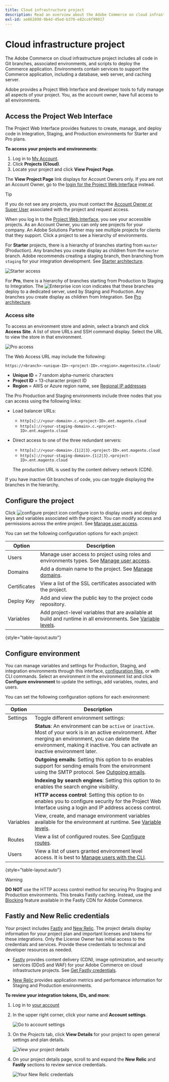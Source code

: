 ```yaml
---
title: Cloud infrastructure project
description: Read an overview about the Adobe Commerce on cloud infrastructure Project Web Interface and learn how to access the account settings.
exl-id: ae862898-9b4d-45ed-b370-e82cc6f99017
---
```

# Cloud infrastructure project

The Adobe Commerce on cloud infrastructure project includes all code in Git branches, associated environments, and scripts to deploy the Commerce application. Environments contain services to support the Commerce application, including a database, web server, and caching server.

Adobe provides a Project Web Interface and developer tools to fully manage all aspects of your project. You, as the account owner, have full access to all environments.

## Access the Project Web Interface

The Project Web Interface provides features to create, manage, and deploy code in Integration, Staging, and Production environments for Starter and Pro plans.

**To access your projects and environments**:

1. Log in to [My Account](https://account.magento.com/customer/account/login).
1. Click **Projects (Cloud)**.
1. Locate your project and click **View Project Page**.

The **View Project Page** link displays for Account Owners only. If you are not an Account Owner, go to the [login for the Project Web Interface](https://console.magento.cloud) instead.

>[!TIP]
>
>If you do not see any projects, you must contact the [Account Owner or Super User](../project/user-access.md) associated with the project and request access.

When you log in to the [Project Web Interface](https://console.magento.cloud), you see your accessible projects. As an Account Owner, you can only see projects for your company. An Adobe Solutions Partner may see multiple projects for clients that they support. Click a project to see a hierarchy of environments.

For **Starter** projects, there is a hierarchy of branches starting from `master` (Production). Any branches you create display as children from the `master` branch. Adobe recommends creating a staging branch, then branching from `staging` for your integration development. See [Starter architecture](../architecture/starter-architecture.md).

![Starter access](../../assets/starter/project-access.png)

For **Pro**, there is a hierarchy of branches starting from Production to Staging to Integration. The ![Enterprise icon](../../assets/icon-deploy.png) icon indicates that these branches deploy to a dedicated server, used by Staging and Production. Any branches you create display as children from Integration. See [Pro architecture](../architecture/pro-architecture.md).

### Access site

To access an environment store and admin, select a branch and click **Access Site**. A list of store URLs and SSH command display. Select the URL to view the store in that environment.

![Pro access](../../assets/pro-project-access.png)

The Web Access URL may include the following:

```terminal
https://<branch>-<unique-ID>-<project-ID>.<region>.magentosite.cloud/
```

- **Unique ID** = 7 random alpha-numeric characters
- **Project ID** = 13-character project ID
- **Region** = AWS or Azure region name, see [Regional IP addresses](regional-ip-addresses.md)

The Pro Production and Staging environments include three nodes that you can access using the following links:

-  Load balancer URLs:

    -  `http[s]://<your-domain>.c.<project-ID>.ent.magento.cloud`
    -  `http[s]://<your-staging-domain>.c.<project-ID>.ent.magento.cloud`

-  Direct access to one of the three redundant servers:

    -  `http[s]://<your-domain>.{1|2|3}.<project-ID>.ent.magento.cloud`
    -  `http[s]://<your-staging-domain>.{1|2|3}.<project-ID>.ent.magento.cloud`

   The production URL is used by the content delivery network (CDN).

If you have inactive Git branches of code, you can toggle displaying the branches in the hierarchy.

## Configure the project

Click ![configure project icon](../../assets/icon-configure.png) configure icon to display users and deploy keys and variables associated with the project. You can modify access and permissions across the entire project. See [Manage user access](user-access.md).

You can set the following configuration options for each project:

| Option       | Description                                                                                                                                        |
|--------------|----------------------------------------------------------------------------------------------------------------------------------------------------|
| Users        | Manage user access to project using roles and environments types. See [Manage user access](user-access.md).                                        |
| Domains      | Add a domain name to the project. See [Manage domains](../cdn/fastly-custom-cache-configuration.md#manage-domains).                                |
| Certificates | View a list of the SSL certificates associated with the project.                                                                                   |
| Deploy Key   | Add and view the public key to the project code repository.                                                                                        |
| Variables    | Add project-level variables that are available at build and runtime in all environments. See [Variable levels](../environment/variable-levels.md). |

{style="table-layout:auto"}

## Configure environment

You can manage variables and settings for Production, Staging, and integration environments through this interface, [configuration files](../environment/overview.md), or with CLI commands. Select an environment in the environment list and click **Configure environment** to update the settings, add variables, routes, and users.

You can set the following configuration options for each environment:

| Option    | Description                                                                                                                                                                                                                                |
|-----------|--------------------------------------------------------------------------------------------------------------------------------------------------------------------------------------------------------------------------------------------|
| Settings  | Toggle different environment settings:                                                                                                                                                                                                     |
|           | **Status**: An environment can be `active` or `inactive`. Most of your work is in an active environment. After merging an environment, you can delete the environment, making it inactive. You can activate an inactive environment later. |
|           | **Outgoing emails**: Setting this option to `On` enables support for sending emails from the environment using the SMTP protocol. See [Outgoing emails](outgoing-emails.md).                                                               |
|           | **Indexing by search engines**: Setting this option to `On` enables the search engine visibility.                                                                                                                                          |
|           | **HTTP access control**: Setting this option to `On` enables you to configure security for the Project Web Interface using a login and IP address access control.                                                                          |
| Variables | View, create, and manage environment variables available for the environment at runtime. See [Variable levels](../environment/variable-levels.md).                                                                                         |
| Routes    | View a list of configured routes. See [Configure routes](../routes/routes-yaml.md).                                                                                                                                                        |
| Users     | View a list of users granted environment level access. It is best to [Manage users with the CLI](user-access.md#manage-users-with-the-cli).                                                                                                |

{style="table-layout:auto"}

>[!WARNING]
>
>**DO NOT** use the HTTP access control method for securing Pro Staging and Production environments. This breaks Fastly caching. Instead, use the [Blocking](../cdn/fastly-vcl-blocking.md) feature available in the Fastly CDN for Adobe Commerce.

## Fastly and New Relic credentials

Your project includes [Fastly](../cdn/fastly.md) and [New Relic](../monitor/new-relic-service.md). The project details display information for your project plan and important licenses and tokens for these integrations. Only the License Owner has initial access to the credentials and services. Provide these credentials to technical and developer resources as needed.

-  [Fastly](https://www.fastly.com/) provides content delivery (CDN), image optimization, and security services (DDoS and WAF) for your Adobe Commerce on cloud infrastructure projects. See [Get Fastly credentials](../cdn/fastly-configuration.md#get-fastly-credentials).

-  [New Relic](../monitor/new-relic-service.md) provides application metrics and performance information for Staging and Production environments.

**To review your integration tokens, IDs, and more**:

1. Log in to [your account](https://console.magento.cloud)

1. In the upper right corner, click your name and **Account settings**.

   ![Go to account settings](../../assets/ui-account-settings.png)

1. On the _Projects_ tab, click **View Details** for your project to open general settings and plan details.

   ![View your project details](../../assets/ui-view-details.png)

1. On your project details page, scroll to and expand the **New Relic** and **Fastly** sections to review service credentials.

   ![Your New Relic credentials](../../assets/ui-service-details.png)
